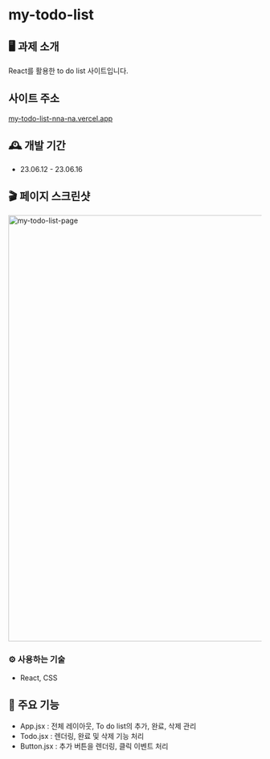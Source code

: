 # my-todo-list

## 🖥️ 과제 소개
React를 활용한 to do list 사이트입니다.

## 사이트 주소
[my-todo-list-nna-na.vercel.app](https://my-todo-list-nna-na.vercel.app/)

## 🕰️ 개발 기간
* 23.06.12 - 23.06.16

## 🎬 페이지 스크린샷
<img width="848" alt="my-todo-list-page" src="https://github.com/nna-na/my-todo-list/assets/133615677/a3bfebec-37e9-4de7-8232-3203ccd6f3f4">


### ⚙️ 사용하는 기술
- React, CSS

## 📌 주요 기능
- App.jsx : 전체 레이아웃, To do list의 추가, 완료, 삭제 관리
- Todo.jsx : 렌더링, 완료 및 삭제 기능 처리
- Button.jsx : 추가 버튼을 렌더링, 클릭 이벤트 처리
